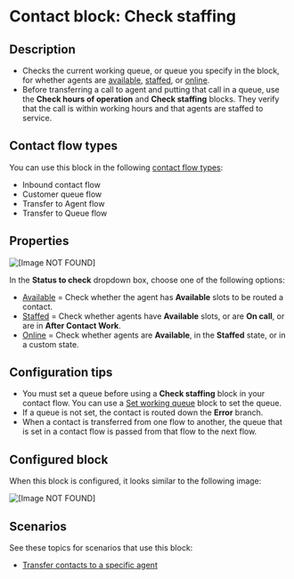 # Contact block: Check staffing<a name="check-staffing"></a>

## Description<a name="check-staffing-description"></a>
+ Checks the current working queue, or queue you specify in the block, for whether agents are [available](real-time-metrics-definitions.md#available-real-time), [staffed](real-time-metrics-definitions.md#staffed-real-time), or [online](real-time-metrics-definitions.md#online-real-time)\.
+ Before transferring a call to agent and putting that call in a queue, use the **Check hours of operation** and **Check staffing** blocks\. They verify that the call is within working hours and that agents are staffed to service\.

## Contact flow types<a name="check-staffing-types"></a>

You can use this block in the following [contact flow types](create-contact-flow.md#contact-flow-types):
+ Inbound contact flow
+ Customer queue flow
+ Transfer to Agent flow
+ Transfer to Queue flow

## Properties<a name="check-staffing-properties"></a>

![\[Image NOT FOUND\]](http://docs.aws.amazon.com/connect/latest/adminguide/images/check-staffing-properties.png)

In the **Status to check** dropdown box, choose one of the following options:
+ [Available](real-time-metrics-definitions.md#available-real-time) = Check whether the agent has **Available** slots to be routed a contact\.
+ [Staffed](real-time-metrics-definitions.md#staffed-real-time) = Check whether agents have **Available** slots, or are **On call**, or are in **After Contact Work**\.
+ [Online](real-time-metrics-definitions.md#online-real-time) = Check whether agents are **Available**, in the **Staffed** state, or in a custom state\.

## Configuration tips<a name="check-staffing-tips"></a>
+ You must set a queue before using a **Check staffing** block in your contact flow\. You can use a [Set working queue](set-working-queue.md) block to set the queue\.
+ If a queue is not set, the contact is routed down the **Error** branch\.
+ When a contact is transferred from one flow to another, the queue that is set in a contact flow is passed from that flow to the next flow\.

## Configured block<a name="check-staffing-configured"></a>

When this block is configured, it looks similar to the following image:

![\[Image NOT FOUND\]](http://docs.aws.amazon.com/connect/latest/adminguide/images/check-staffing-configured.png)

## Scenarios<a name="check-staffing-scenarios"></a>

See these topics for scenarios that use this block:
+ [Transfer contacts to a specific agent](transfer-to-agent.md)